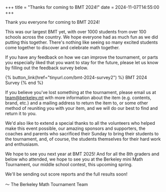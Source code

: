 +++
title = "Thanks for coming to BMT 2024!"
date = 2024-11-07T14:55:00
+++

Thank you everyone for coming to BMT 2024!

This was our largest BMT yet, with over 1000 students from over 100 schools
across the country. We hope everyone had as much fun as we did putting this
together. There's nothing like seeing so many excited students come together to
discover and celebrate math together.

<!-- more -->

If you have any feedback on how we can improve the tournament, or parts you
especially liked that you want to stay for the future, please let us know by
filling out the feedback survey below.

{% button_link(href="tinyurl.com/bmt-2024-survey2") %} BMT 2024 Survey
{% end %}

If you believe you've lost something at the tournament, please email us at 
team@berkeley.mt with more information about the item (e.g. contents, brand, etc.) 
and a mailing address to return the item to, or some other method of reuniting 
you with your item, and we will do our best to find and return it to you. 

We'd also like to extend a special thanks to all the volunteers who helped make
this event possible, our amazing sponsors and supporters, the coaches and
parents who sacrificed their Sunday to bring their students to the tournament,
and, of course, the students themselves for their hard work and enthusiasm.

We hope to see you next year at BMT 2025! And for all the 8th graders and below 
who attended, we hope to see you at the Berkeley mini Math Tournament, our middle 
school contest, this upcoming spring. 

We'll be sending out score reports and the full results soon!

～ The Berkeley Math Tournament Team

<!-- ![BmMT 2024 Group Photo](/assets/2024-group-photo.jpg) -->
